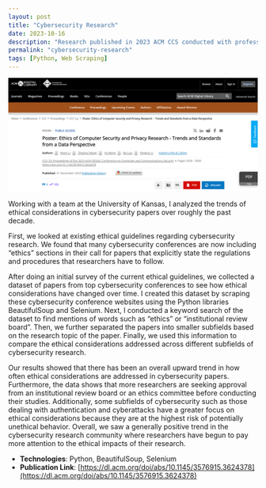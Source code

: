 ```yaml
---
layout: post
title: "Cybersecurity Research"
date: 2023-10-16
description: "Research published in 2023 ACM CCS conducted with professors and PHD students at the University of Kansas - Summer 2023"
permalink: "cybersecurity-research"
tags: [Python, Web Scraping]
---
```


![ACM Website Screenshot](assets/images/cybersecurityresearch.png)

Working with a team at the University of Kansas, I analyzed the trends of ethical considerations in cybersecurity papers over roughly the past decade. 

First, we looked at existing ethical guidelines regarding cybersecurity research. We found that many cybersecurity conferences are now including “ethics” sections in their call for papers that explicitly state the regulations and procedures that researchers have to follow. 

After doing an initial survey of the current ethical guidelines, we collected a dataset of papers from top cybersecurity conferences to see how ethical considerations have changed over time. I created this dataset by scraping these cybersecurity conference websites using the Python libraries BeautifulSoup and Selenium. Next, I conducted a keyword search of the dataset to find mentions of words such as “ethics” or “institutional review board”. Then, we further separated the papers into smaller subfields based on the research topic of the paper. Finally, we used this information to compare the ethical considerations addressed across different subfields of cybersecurity research. 

Our results showed that there has been an overall upward trend in how often ethical considerations are addressed in cybersecurity papers. Furthermore, the data shows that more researchers are seeking approval from an institutional review board or an ethics committee before conducting their studies. Additionally, some subfields of cybersecurity such as those dealing with authentication and cyberattacks have a greater focus on ethical considerations because they are at the highest risk of potentially unethical behavior. Overall, we saw a generally positive trend in the cybersecurity research community where researchers have begun to pay more attention to the ethical impacts of their research.


- **Technologies**: Python, BeautifulSoup, Selenium
- **Publication Link**: [https://dl.acm.org/doi/abs/10.1145/3576915.3624378](https://dl.acm.org/doi/abs/10.1145/3576915.3624378)